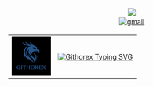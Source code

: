 
<div align="center">
  <img src="https://i.giphy.com/media/v1.Y2lkPTc5MGI3NjExYnFlbzJteHZpcGh3dTRiMGVvMWE2a3I0ZnhuNGI0dGJveDIzM3I5ayZlcD12MV9pbnRlcm5hbF9naWZfYnlfaWQmY3Q9cw/nYD66ng26rP1WMmXwx/giphy.gif" width="200"/>
</div>


<div  align="center">
  <a href="mailto:wolfwereyou@gmail.com" target="_blank">
<img src=https://img.shields.io/badge/gmail-%2300acee.svg?color=EA4335&style=for-the-badge&logo=gmail&logoColor=white alt=gmail style="margin-bottom: 5px;" />
  </a>
</div>

 <!-- Text Code 
<p align="center">  
  <a href="https://github.com/DenverCoder1/readme-typing-svg">  
    <img src="https://readme-typing-svg.herokuapp.com?font=Arial&color=FFFFFF&size=20&center=true&vCenter=true&width=500&height=70&lines=Githorex+-+Open+Source+Collaboration+Hub;Open+to+Contributions+from+Everyone;Explore,+Fork,+and+Improve+Repositories;" alt="OpenDevHive - Open Source Collaboration Hub">  
  </a>  
</p>  -->


<div align= "center">
<p align="center">
  <table>
    <tr>
      <td><img src="./Githorex.png" alt="Logo" width="80" height="80"/></td>
      <td>
        <a href="https://github.com/DenverCoder1/readme-typing-svg">
          <img src="https://readme-typing-svg.herokuapp.com?font=Arial&color=FFFFFF&size=20&center=true&vCenter=true&width=400&height=70&lines=Githorex+-+Open+Source+Collaboration+Hub;Open+to+Contributions+from+Everyone;Explore,+Fork,+and+Improve+Repositories;" alt="Githorex Typing SVG"/>
        </a>
      </td>
    </tr>
  </table>
</p> </div>



